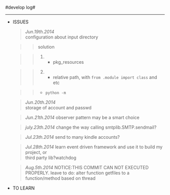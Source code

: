 #develop log#

--------

* ISSUES  

  >*Jun.19th.2014*  
  >configuration about input directory

   >>solution  

    >> 1. * pkg_resources  

    >> 2. * relative path, with `from .module import class` and etc  

    >>   * `python -m`

  >*Jun.20th.2014*  
  >storage of account and passwd  

  >*Jun.21th.2014*
  >observer pattern may be a smart choice

  >*july.23th.2014*
  >change the way calling smtplib.SMTP.sendmail?

  >*Jul.23th.2014*
  >send to many kindle accounts?

  >*Jul.28th.2014*
  >learn event driven framework and use it to build my project, or  
  >third party lib?watchdog
  
  >*Aug.5th.2014*
  >NOTICE:THIS COMMIT CAN NOT EXECUTED PROPERLY. 
  >leave to do: alter function getfiles to a function/method based on
  >thread
* TO LEARN  
